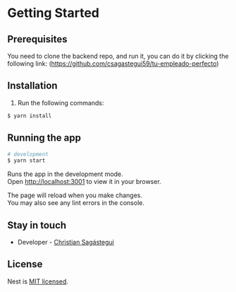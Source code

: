 # Getting Started

## Prerequisites
You need to clone the backend repo, and run it, you can do it by clicking the following link: (https://github.com/csagastegui59/tu-empleado-perfecto)

## Installation

1. Run the following commands:

```bash
$ yarn install
```
## Running the app

```bash
# development
$ yarn start
```

Runs the app in the development mode.\
Open [http://localhost:3001](http://localhost:3001) to view it in your browser.

The page will reload when you make changes.\
You may also see any lint errors in the console.

## Stay in touch

- Developer - [Christian Sagástegui](https://github.com/csagastegui59)

## License

Nest is [MIT licensed](LICENSE).
